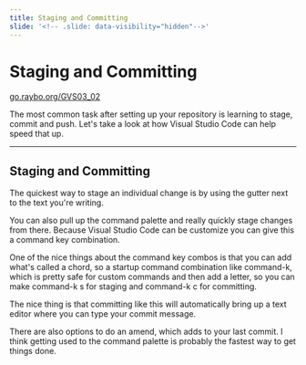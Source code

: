```yaml
---
title: Staging and Committing
slide: '<!-- .slide: data-visibility="hidden"-->'
---
```


<!-- .slide: data-state="layout-title" class="bg-dark"-->

# Staging and Committing

<div class="slide-link"><a href="https://go.raybo.org/GVS02_01"><i class="fab fa-slideshare"></i> go.raybo.org/GVS03_02</a></div>

> >

The most common task after setting up your repository is learning to stage, commit and push. Let's take a look at how Visual Studio Code can help speed that up.

---
## Staging and Committing

> >

The quickest way to stage an individual change is by using the gutter next to the text you're writing.

You can also pull up the command palette and really quickly stage changes from there. Because Visual Studio Code can be customize you can give this a command key combination.

One of the nice things about the command key combos is that you can add what's called a chord, so a startup command combination like command-k, which is pretty safe for custom commands and then add a letter, so you can make command-k s for staging and command-k c for committing.

The nice thing is that committing like this will automatically 
bring up a text editor where you can type your commit message.

There are also options to do an amend, which adds to your last commit. I think getting used to the command palette is probably the fastest way to get things done.

